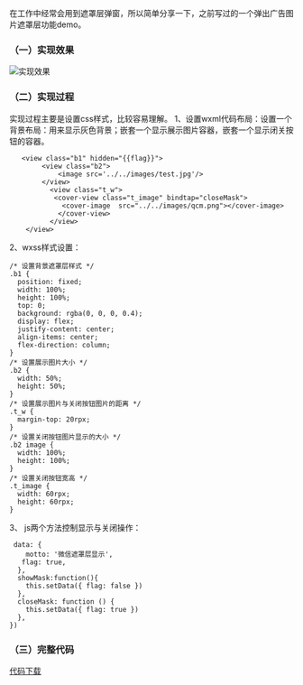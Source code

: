在工作中经常会用到遮罩层弹窗，所以简单分享一下，之前写过的一个弹出广告图片遮罩层功能demo。

### （一）实现效果
![实现效果](http://pbr0erxxq.bkt.clouddn.com/2018-07-29/wechatMask.gif)

### （二）实现过程
实现过程主要是设置css样式，比较容易理解。
1、设置wxml代码布局：设置一个背景布局：用来显示灰色背景；嵌套一个显示展示图片容器，嵌套一个显示闭关按钮的容器。
   

```
   <view class="b1" hidden="{{flag}}">
		<view class="b2">
			<image src='../../images/test.jpg'/>
		</view>
		  <view class="t_w">
		   <cover-view class="t_image" bindtap="closeMask">
		     <cover-image  src="../../images/qcm.png"></cover-image>
		    </cover-view>
		  </view>
	</view>
```

 2、wxss样式设置：

```
/* 设置背景遮罩层样式 */
.b1 {
  position: fixed;
  width: 100%;
  height: 100%;
  top: 0;
  background: rgba(0, 0, 0, 0.4);
  display: flex;
  justify-content: center;
  align-items: center;
  flex-direction: column;
}
/* 设置展示图片大小 */
.b2 {
  width: 50%;
  height: 50%;
}
/* 设置展示图片与关闭按钮图片的距离 */
.t_w {
  margin-top: 20rpx;
}
/* 设置关闭按钮图片显示的大小 */
.b2 image {
  width: 100%;
  height: 100%;
}
/* 设置关闭按钮宽高 */
.t_image {
  width: 60rpx;
  height: 60rpx;
}
```

3、 js两个方法控制显示与关闭操作：

```
 data: {
    motto: '微信遮罩层显示',
   flag: true,
  },
  showMask:function(){
    this.setData({ flag: false })
  },
  closeMask: function () {
    this.setData({ flag: true })
  },
})
```
### （三）完整代码
[代码下载](https://github.com/super456/wechatMask)
